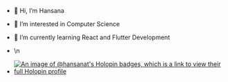 - 👋 Hi, I’m Hansana
- 👀 I’m interested in Computer Science
- 🌱 I’m currently learning React and Flutter Development

- \n
- [![An image of @hansanat's Holopin badges, which is a link to view their full Holopin profile](https://holopin.me/hansanat)](https://holopin.io/@hansanat)
<!---
hansanat/hansanat is a ✨ special ✨ repository because its `README.md` (this file) appears on your GitHub profile.
You can click the Preview link to take a look at your changes.
--->
